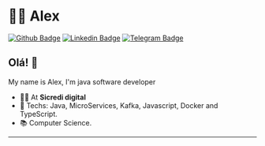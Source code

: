# :man_technologist: Alex

[![Github Badge](https://img.shields.io/badge/-Github-000?style=flat-square&logo=Github&logoColor=white&link=https://github.com/alexdefreitas99?tab=repositories)](https://github.com/alexdefreitas99?tab=repositories)
[![Linkedin Badge](https://img.shields.io/badge/-LinkedIn-blue?style=flat-square&logo=Linkedin&logoColor=white&link=https://br.linkedin.com/in/alex-de-freitas-02923117b)](https://br.linkedin.com/in/alex-de-freitas-02923117b)
[![Telegram Badge](https://img.shields.io/badge/-Telegram-1ca0f1?style=flat-square&labelColor=1ca0f1&logo=telegram&logoColor=white&link=https://t.me/alexdefreitas99)](https://t.me/alexdefreitas99)

## Olá! 👋

My name is Alex, I'm java software developer

- :office_worker:  At **Sicredi digital**
- :blue_heart: Techs: Java,  MicroServices, Kafka, Javascript, Docker and TypeScript.
- :books: Computer Science.

---
